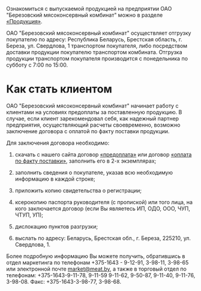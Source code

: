 ﻿Ознакомиться с выпускаемой продукцией на предприятии ОАО "Березовский мясоконсервный комбинат" можно в разделе [«Продукция»](http://meat.by/bmkk/new/#/production).

ОАО "Березовский мясоконсервный комбинат" осуществляет отгрузку покупателю по адресу:
Республика Беларусь, Брестская область, г. Береза, ул. Свердлова, 1 транспортом покупателя, либо посредством доставки продукции покупателю транспортом комбината.
Отгрузка продукции транспортом покупателя производится с понедельника по субботу с 7:00 по 15:00.
# Как стать клиентом

ОАО "Березовский мясоконсервный комбинат" начинает работу с клиентами на условиях предоплаты за поставленную продукцию. В случае, если клиент зарекомендовал себя, как надежный партнер предприятия, осуществляющий расчеты своевременно, возможно заключение договора с оплатой по факту поставки продукции.

Для заключения договора необходимо:

1. скачать с нашего сайта договор [«предоплата»](http://meat.by/bmkk/bmkk/download/dog_pred.zip) или договор [«оплата по факту поставки»](http://meat.by/bmkk/bmkk/download/dog_fakt.zip), заполнить его в 2-х экземплярах;

2. заполнить сведения о покупателе, указав всю необходимую информацию в каждой строке;

3. приложить копию свидетельства о регистрации;

4. ксерокопию паспорта руководителя (с пропиской) или того лица, на кого заключается договор (если Вы являетесь ИП, ОДО, ООО, ЧУП, ЧТУП, УП);

5. дислокацию пунктов разгрузки;

6. выслать по адресу: Беларусь, Брестская обл., г. Береза, 225210, ул. Свердлова, 1.

Более подробную информацию Вы можете получить, обратившись в отдел маркетинга по телефонам +375-1643 - 9-12-91, 3-98-11, 3-98-65 или электронной почте market@meat.by, а также в торговый отдел по телефонам: +375-1643-9-11-78, 9-11-59 9-11-62, 9-50-87, 9-11-40, 9-11-76, 3-98-08. Факс: +375-1643-3-98-77, 3-98-68.
